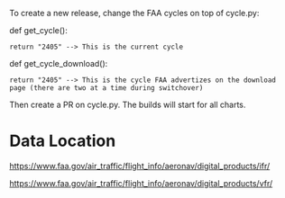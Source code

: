 To create a new release, change the FAA cycles on top of cycle.py:


def get_cycle():

    return "2405" --> This is the current cycle


def get_cycle_download():

    return "2405" --> This is the cycle FAA advertizes on the download page (there are two at a time during switchover)

    

Then create a PR on cycle.py. The builds will start for all charts.

# Data Location
https://www.faa.gov/air_traffic/flight_info/aeronav/digital_products/ifr/

https://www.faa.gov/air_traffic/flight_info/aeronav/digital_products/vfr/
